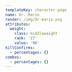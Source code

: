 ```yaml
---
templateKey: character-page
name: Dr. Mario
render: /img/dr-mario.png
attributes:
  weight:
    class: middleweight
    rank: '27'
    value: '98'
killConfirms:
  - percentages: {}
combos:
  - percentages: {}
---
```


